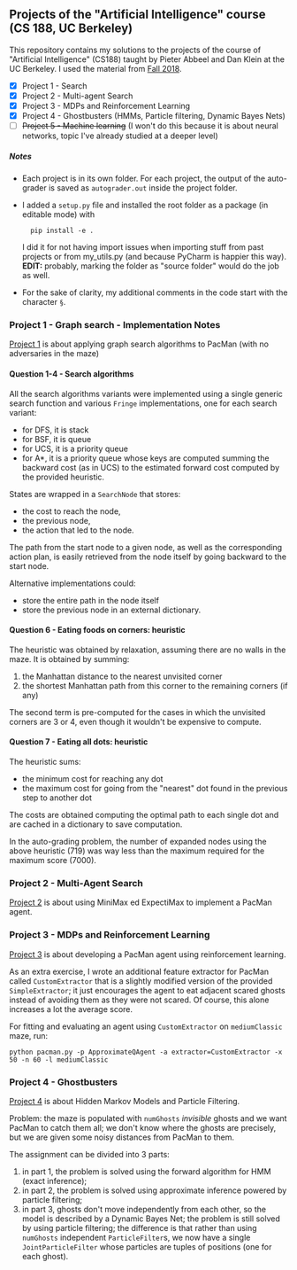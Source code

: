 ## Projects of the "Artificial Intelligence" course (CS 188, UC Berkeley)

This repository contains my solutions to the projects of the course 
of "Artificial Intelligence" (CS188) taught by Pieter Abbeel and Dan Klein
at the UC Berkeley. I used the material from 
[Fall 2018](https://inst.eecs.berkeley.edu/~cs188/fa18/).

- [x] Project 1 - Search
- [x] Project 2 - Multi-agent Search
- [x] Project 3 - MDPs and Reinforcement Learning 
- [x] Project 4 - Ghostbusters (HMMs, Particle filtering, Dynamic Bayes Nets)
- [ ] ~~Project 5 - Machine learning~~ (I won't do this because it is about neural networks, topic I've already studied at a deeper level)

##### Notes
- Each project is in its own folder. 
For each project, the output of the auto-grader is saved as `autograder.out` 
inside the project folder.

- I added a `setup.py` file and installed the root folder as a package (in editable mode) with 

        pip install -e . 
    
  I did it for not having import issues when importing stuff from past projects or from
  my_utils.py (and because PyCharm is happier this way). **EDIT:** probably, marking the
  folder as "source folder" would do the job as well.

- For the sake of clarity, my additional comments in the code start with the 
  character `§`.


### Project 1 - Graph search - Implementation Notes
[Project 1](https://inst.eecs.berkeley.edu/~cs188/fa18/project1.html) is about applying 
graph search algorithms to PacMan (with no adversaries in the maze)

#### Question 1-4 - Search algorithms
All the search algorithms variants were implemented using a single 
generic search function and various `Fringe` implementations, one for each
search variant: 
- for DFS, it is stack 
- for BSF, it is queue 
- for UCS, it is a priority queue 
- for A*, it is a priority queue whose keys are computed summing 
the backward cost (as in UCS) to the estimated forward cost computed
by the provided heuristic.

States are wrapped in a `SearchNode` that stores: 

- the cost to reach the node,
- the previous node, 
- the action that led to the node. 

The path from the start node to a given node, as well as the 
corresponding action plan, is easily retrieved from the node itself 
by going backward to the start node.

Alternative implementations could:
- store the entire path in the node itself
- store the previous node in an external dictionary.

#### Question 6 - Eating foods on corners: heuristic
The heuristic was obtained by relaxation, assuming there are no walls in
the maze. It is obtained by summing:
1. the Manhattan distance to the nearest unvisited corner
2. the shortest Manhattan path from this corner to the remaining corners
(if any)

The second term is pre-computed for the cases in which the unvisited corners are 3 or 4, 
even though it wouldn't be expensive to compute.

#### Question 7 - Eating all dots: heuristic
The heuristic sums:
- the minimum cost for reaching any dot
- the maximum cost for going from the "nearest" dot found in the previous
step to another dot

The costs are obtained computing the optimal path to each single dot and
are cached in a dictionary to save computation.

In the auto-grading problem, the number of expanded nodes using the above heuristic (719) was way less than the maximum 
required for the maximum score (7000).

### Project 2 - Multi-Agent Search
[Project 2](https://inst.eecs.berkeley.edu/~cs188/fa18/project2.html) is about using 
MiniMax ed ExpectiMax to implement a PacMan agent.

### Project 3 - MDPs and Reinforcement Learning
[Project 3](https://inst.eecs.berkeley.edu/~cs188/fa18/project3.html) is about developing 
a PacMan agent using reinforcement learning.

As an extra exercise, I wrote an additional feature extractor for PacMan called 
`CustomExtractor` that is a slightly modified version of the provided `SimpleExtractor`;
it just encourages the agent to eat adjacent scared ghosts instead of avoiding them as 
they were not scared. Of course, this alone increases a lot the average score. 

For fitting and evaluating an agent using `CustomExtractor` on `mediumClassic`
maze, run:

    python pacman.py -p ApproximateQAgent -a extractor=CustomExtractor -x 50 -n 60 -l mediumClassic 


### Project 4 - Ghostbusters
[Project 4](https://inst.eecs.berkeley.edu/~cs188/fa18/project4.html#Q4) is about 
Hidden Markov Models and Particle Filtering.

Problem: the maze is populated with `numGhosts` _invisible_ ghosts and we want PacMan to
catch them all; we don't know where the ghosts are precisely, but we are given some noisy
distances from PacMan to them.

The assignment can be divided into 3 parts:
1. in part 1, the problem is solved using the forward algorithm for HMM (exact inference);
2. in part 2, the problem is solved using approximate inference powered by particle filtering;
3. in part 3, ghosts don't move independently from each other, so the model is described
   by a Dynamic Bayes Net; the problem is still solved by using particle filtering;
   the difference is that rather than using `numGhosts` independent `ParticleFilter`s,
   we now have a single `JointParticleFilter` whose particles are tuples of positions 
   (one for each ghost).
